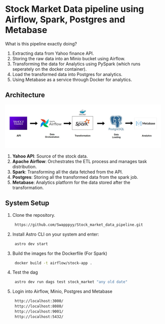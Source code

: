 # Stock Market Data pipeline using Airflow, Spark, Postgres and Metabase

What is this pipeline exactly doing?

1. Extracting data from Yahoo finance API.
2. Storing the raw data into an Minio bucket using Airflow.
3. Transforming the data for Analytics using PySpark (which runs seperately on the docker container).
4. Load the transformed data into Postgres for analytics.
5. Using Metabase as a service through Docker for analytics.

## Architecture
![Architecture](stock-market-data-pipeline.JPG)
1. **Yahoo API**: Source of the stock data.
2. **Apache Airflow**: Orchestrates the ETL process and manages task distribution.
3. **Spark**: Transforming all the data fetched from the API.
4. **Postgres**: Storing all the transformed data from the spark job.
5. **Metabase**: Analytics platform for the data stored after the transformation.

## System Setup
1. Clone the repository.
   ```bash
    https://github.com/Swapppyy/Stock_market_data_pipeline.git
   ```
2. Install Astro CLI on your system and enter:
   ```bash
    astro dev start
   ```
3. Build the images for the Dockerfile (For Spark)
   ```bash
    docker build -t airflow/stock-app .
   ```
4. Test the dag 
   ```bash
    astro dev run dags test stock_market "any old date"
   ```
5. Login into Airflow, Minio, Postgres and Metabase
   ```bash
    http://localhost:3000/
    http://localhost:8080/
    http://localhost:9001/
    http://localhost:5432/
   ```

